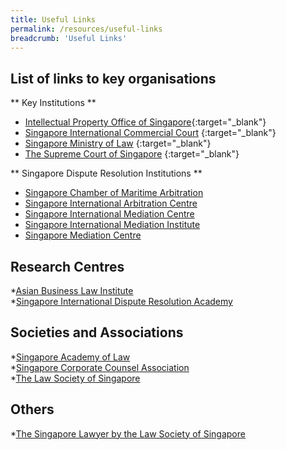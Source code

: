 ```yaml
---
title: Useful Links
permalink: /resources/useful-links
breadcrumb: 'Useful Links'
---
```


## List of links to key organisations

** Key Institutions **
* [Intellectual Property Office of Singapore](https://www.ipos.gov.sg/){:target="_blank"} 
* [Singapore International Commercial Court](https://www.sicc.gov.sg/) {:target="_blank"} 
* [Singapore Ministry of Law](https://www.mlaw.gov.sg/) {:target="_blank"} 
* [The Supreme Court of Singapore](https://www.supremecourt.gov.sg/) {:target="_blank"} 

** Singapore Dispute Resolution Institutions **
* [Singapore Chamber of Maritime Arbitration](https://www.scma.org.sg/) <br>
* [Singapore International Arbitration Centre](http://www.siac.org.sg/) <br>
* [Singapore International Mediation Centre ](https://simc.com.sg/) <br>
* [Singapore International Mediation Institute](https://www.simi.org.sg/) <br>
* [Singapore Mediation Centre](https://www.mediation.com.sg/) <br>

## Research Centres
*[Asian Business Law Institute](https://abli.asia/) <br>
*[Singapore International Dispute Resolution Academy](https://sidra.smu.edu.sg/) <br>

## Societies and Associations
*[Singapore Academy of Law](https://abli.asia/) <br>
*[Singapore Corporate Counsel Association](https://www.scca.org.sg/) <br>
*[The Law Society of Singapore](https://www.lawsociety.org.sg/) <br>

## Others
*[The Singapore Lawyer by the Law Society of Singapore](https://www.thesingaporelawyer.com/) <br>
